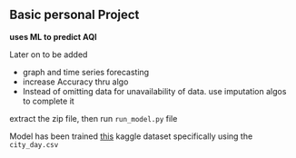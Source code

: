 ## Basic personal Project

**uses ML to predict AQI** 

Later on to be added
- graph and time series forecasting
- increase Accuracy thru algo
- Instead of omitting data for unavailability of data. use imputation algos to complete it

extract the zip file, then run ```run_model.py``` file


Model has been trained [this](https://www.kaggle.com/datasets/rohanrao/air-quality-data-in-india) kaggle dataset specifically using the ```city_day.csv``` 
